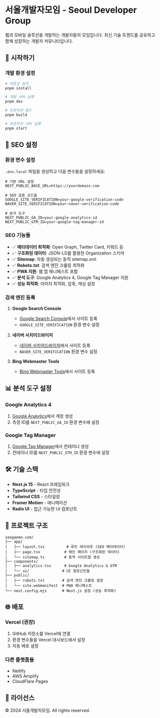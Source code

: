 # 서울개발자모임 - Seoul Developer Group

웹과 모바일 솔루션을 개발하는 개발자들의 모임입니다. 최신 기술 트렌드를 공유하고 함께 성장하는 개발자 커뮤니티입니다.

## 🚀 시작하기

### 개발 환경 설정

```bash
# 의존성 설치
pnpm install

# 개발 서버 실행
pnpm dev

# 프로덕션 빌드
pnpm build

# 프로덕션 서버 실행
pnpm start
```

## 🔧 SEO 설정

### 환경 변수 설정

`.env.local` 파일을 생성하고 다음 변수들을 설정하세요:

```env
# 기본 URL 설정
NEXT_PUBLIC_BASE_URL=https://yourdomain.com

# SEO 검증 코드들
GOOGLE_SITE_VERIFICATION=your-google-verification-code
NAVER_SITE_VERIFICATION=your-naver-verification-code

# 분석 도구
NEXT_PUBLIC_GA_ID=your-google-analytics-id
NEXT_PUBLIC_GTM_ID=your-google-tag-manager-id
```

### SEO 기능들

- ✅ **메타데이터 최적화**: Open Graph, Twitter Card, 키워드 등
- ✅ **구조화된 데이터**: JSON-LD를 활용한 Organization 스키마
- ✅ **Sitemap**: 자동 생성되는 동적 sitemap.xml
- ✅ **Robots.txt**: 검색 엔진 크롤링 최적화
- ✅ **PWA 지원**: 웹 앱 매니페스트 포함
- ✅ **분석 도구**: Google Analytics 4, Google Tag Manager 지원
- ✅ **성능 최적화**: 이미지 최적화, 압축, 캐싱 설정

### 검색 엔진 등록

1. **Google Search Console**

   - [Google Search Console](https://search.google.com/search-console)에서 사이트 등록
   - `GOOGLE_SITE_VERIFICATION` 환경 변수 설정

2. **네이버 서치어드바이저**

   - [네이버 서치어드바이저](https://searchadvisor.naver.com)에서 사이트 등록
   - `NAVER_SITE_VERIFICATION` 환경 변수 설정

3. **Bing Webmaster Tools**
   - [Bing Webmaster Tools](https://www.bing.com/webmasters)에서 사이트 등록

## 📊 분석 도구 설정

### Google Analytics 4

1. [Google Analytics](https://analytics.google.com)에서 계정 생성
2. 측정 ID를 `NEXT_PUBLIC_GA_ID` 환경 변수에 설정

### Google Tag Manager

1. [Google Tag Manager](https://tagmanager.google.com)에서 컨테이너 생성
2. 컨테이너 ID를 `NEXT_PUBLIC_GTM_ID` 환경 변수에 설정

## 🛠 기술 스택

- **Next.js 15** - React 프레임워크
- **TypeScript** - 타입 안전성
- **Tailwind CSS** - 스타일링
- **Framer Motion** - 애니메이션
- **Radix UI** - 접근 가능한 UI 컴포넌트

## 📁 프로젝트 구조

```
seogaemo.com/
├── app/
│   ├── layout.tsx          # 루트 레이아웃 (SEO 메타데이터)
│   ├── page.tsx           # 메인 페이지 (구조화된 데이터)
│   └── sitemap.ts         # 동적 사이트맵 생성
├── components/
│   ├── analytics.tsx      # Google Analytics & GTM
│   └── ui/               # UI 컴포넌트들
├── public/
│   ├── robots.txt        # 검색 엔진 크롤링 설정
│   └── site.webmanifest  # PWA 매니페스트
└── next.config.mjs       # Next.js 설정 (성능 최적화)
```

## 🌐 배포

### Vercel (권장)

1. GitHub 저장소를 Vercel에 연결
2. 환경 변수들을 Vercel 대시보드에서 설정
3. 자동 배포 설정

### 다른 플랫폼들

- Netlify
- AWS Amplify
- CloudFlare Pages

## 📝 라이선스

© 2024 서울개발자모임. All rights reserved.
